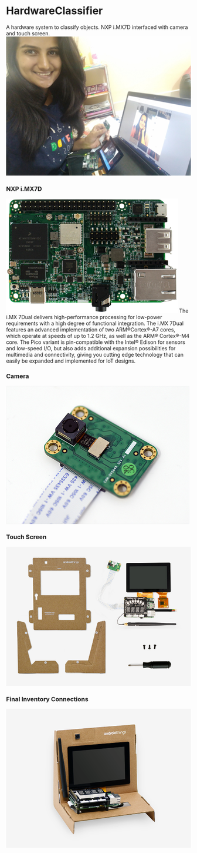 # HardwareClassifier
A hardware system to classify objects. NXP i.MX7D interfaced with camera and touch screen.
<img src="images/Dikshita.jpg">
<h3>NXP i.MX7D</h3>
<img src="images/nxp-pico7-board.png">
The i.MX 7Dual delivers high-performance processing for low-power requirements with a high degree of functional integration. The i.MX 7Dual features an advanced implementation of two ARM®Cortex®-A7 cores, which operate at speeds of up to 1.2 GHz, as well as the ARM® Cortex®-M4 core. The Pico variant is pin-compatible with the Intel® Edison for sensors and low-speed I/O, but also adds additional expansion possibilities for multimedia and connectivity, giving you cutting edge technology that can easily be expanded and implemented for IoT designs.
<h3>Camera</h3>
<img src="images/camera.jpg">
<h3>Touch Screen</h3>
<img src = "images/stand.jpg">
<h3>Final Inventory Connections</h3>
<img src="images/final_result.png">


